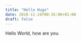 ```yaml
---
title: "Hello Hugo"
date: 2018-11-24T00:35:06+01:00
draft: false
---
```


Hello World,
how are you.
